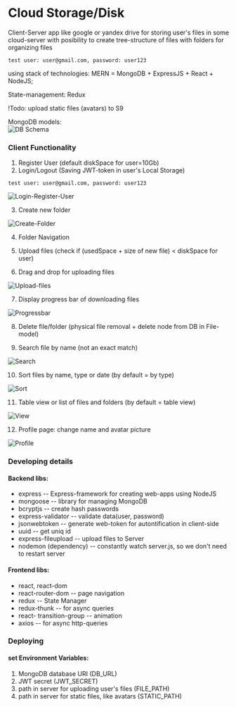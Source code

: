 # Cloud Storage/Disk
Client-Server app like google or yandex drive for storing user's files in some cloud-server with posibility to create tree-structure of files with folders for organizing files
```
test user: user@gmail.com, password: user123
```
using stack of technologies:  MERN = MongoDB + ExpressJS + React + NodeJS;

State-management: Redux

!Todo: upload static files (avatars) to S9

MongoDB models:<br>
![DB Schema](https://github.com/Lerik13/cloud-disk/blob/main/DB_schema.jpg?raw=true "DB Schema")

### Client Functionality
1. Register User (default diskSpace for user=10Gb)
2. Login/Logout (Saving JWT-token in user's Local Storage)
```
test user: user@gmail.com, password: user123
```
![Login-Register-User](https://github.com/Lerik13/cloud-disk/blob/main/screenshots/0.jpg?raw=true "Login/Register User")

3. Create new folder

![Create-Folder](https://github.com/Lerik13/cloud-disk/blob/main/screenshots/1.jpg?raw=true "Create Folder")

4. Folder Navigation

5. Upload files (check if (usedSpace + size of new file) < diskSpace for user)

6. Drag and drop for uploading files

![Upload-files](https://github.com/Lerik13/cloud-disk/blob/main/screenshots/2.jpg?raw=true "Upload files")

7. Display progress bar of downloading files

![Progressbar](https://github.com/Lerik13/cloud-disk/blob/main/screenshots/3.jpg?raw=true "Progressbar for uploading files")

8. Delete file/folder (physical file removal + delete node from DB in File-model)

9. Search file by name (not an exact match)

![Search](https://github.com/Lerik13/cloud-disk/blob/main/screenshots/7.jpg?raw=true "Search")

10. Sort files by name, type or date (by default = by type)

![Sort](https://github.com/Lerik13/cloud-disk/blob/main/screenshots/4.jpg?raw=true "Sort by type")

11. Table view or list of files and folders (by default = table view)

![View](https://github.com/Lerik13/cloud-disk/blob/main/screenshots/6.jpg?raw=true "List or table view")

12. Profile page: change name and avatar picture

![Profile](https://github.com/Lerik13/cloud-disk/blob/main/screenshots/5.jpg?raw=true "Profile")

### Developing details
#### Backend libs:
- express -- Express-framework for creating web-apps using NodeJS
- mongoose -- library for managing MongoDB
- bcryptjs -- create hash passwords
- express-validator -- validate data(user, password)
- jsonwebtoken -- generate web-token for autontification in client-side
- uuid -- get uniq id
- express-fileupload -- upload files to Server
- nodemon (dependency) -- constantly watch server.js, so we don't need to restart server

#### Frontend libs:
  - react, react-dom
  - react-router-dom -- page navigation
  - redux -- State Manager
  - redux-thunk -- for async queries
  - react- transition-group -- animation
  - axios -- for async http-queries

### Deploying
#### set Environment Variables:
1. MongoDB database URI (DB_URL)
2. JWT secret (JWT_SECRET)
3. path in server for uploading user's files (FILE_PATH)
4. path in server for static files, like avatars (STATIC_PATH)
